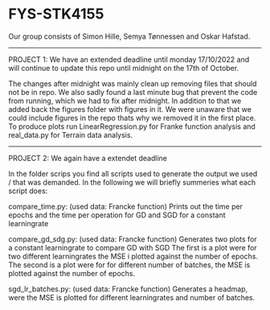# FYS-STK4155
Our group consists of Simon Hille, Semya Tønnessen and Oskar Hafstad.

------------------------
PROJECT 1:
We have an extended deadline until monday 17/10/2022 and will continue to update this repo until midnight on the 17th of October.

The changes after midnight was mainly clean up removing files that should not be in repo. We also sadly found a last minute bug that prevent the code from running, which we had to fix after midnight. In addition to that we added back the figures folder with figures in it. We were unaware that we could include figures in the repo thats why we removed it in the first place. To produce plots run LinearRegression.py for Franke function analysis and real_data.py for Terrain data analysis.

------------------------
PROJECT 2:
We again have a extendet deadline

In the folder scrips you find all scripts used to generate the output we used / that was demanded.
In the following we will briefly summeries what each script does:

compare_time.py: (used data: Francke function)
  Prints out the time per epochs and the time per operation for GD and SGD for a constant learningrate
 
compare_gd_sdg.py: (used data: Francke function)
  Generates two plots for a constant learningrate to compare GD with SGD
  The first is a plot were for two different learningrates the MSE i plotted against the number of epochs.
  The second is a plot were for for different number of batches, the MSE is plotted against the number of epochs.

sgd_lr_batches.py: (used data: Francke function)
  Generates a headmap, were the MSE is plotted for different learningrates and number of batches.
  
  
  
